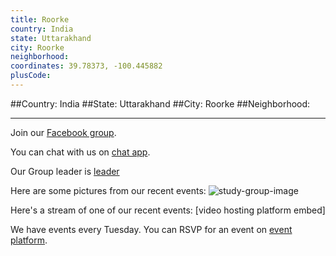 ```yaml
---
title: Roorke
country: India
state: Uttarakhand
city: Roorke
neighborhood: 
coordinates: 39.78373, -100.445882
plusCode:
---
```


##Country: India
##State: Uttarakhand
##City: Roorke
##Neighborhood: 
*****
Join our [Facebook group](https://www.facebook.com/groups/542330719257663).

You can chat with us on [chat app]().

Our Group leader is [leader]()

Here are some pictures from our recent events:
![study-group-image]()

Here's a stream of one of our recent events:
[video hosting platform embed]

We have events every Tuesday. You can RSVP for an event on [event platform]().
